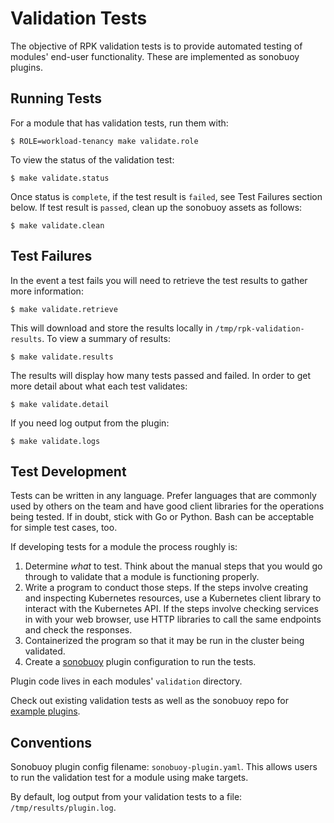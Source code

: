 # Validation Tests

The objective of RPK validation tests is to provide automated
testing of modules' end-user functionality.  These are implemented as sonobuoy
plugins.

## Running Tests

For a module that has validation tests, run them with:

    $ ROLE=workload-tenancy make validate.role

To view the status of the validation test:

    $ make validate.status

Once status is `complete`, if the test result is `failed`, see Test Failures
section below.  If test result is `passed`, clean up the sonobuoy assets as
follows:

    $ make validate.clean

## Test Failures

In the event a test fails you will need to retrieve the test results to gather
more information:

    $ make validate.retrieve

This will download and store the results locally in
`/tmp/rpk-validation-results`.  To view a summary of results:

    $ make validate.results

The results will display how many tests passed and failed.  In order to get more
detail about what each test validates:

    $ make validate.detail

If you need log output from the plugin:

    $ make validate.logs

## Test Development

Tests can be written in any language.  Prefer languages that are commonly used
by others on the team and have good client libraries for the operations being
tested.  If in doubt, stick with Go or Python.  Bash can be acceptable for
simple test cases, too.

If developing tests for a module the process roughly is:

1. Determine _what_ to test.  Think about the manual steps that you would go
   through to validate that a module is functioning properly.
2. Write a program to conduct those steps.  If the steps involve creating and
   inspecting Kubernetes resources, use a Kubernetes client library to interact
   with the Kubernetes API.  If the steps involve checking services in with your
   web browser, use HTTP libraries to call the same endpoints and check the
   responses.
3. Containerized the program so that it may be run in the cluster being
   validated.
4. Create a [sonobuoy](https://sonobuoy.io/) plugin configuration to run the
   tests.

Plugin code lives in each modules' `validation` directory.

Check out existing validation tests as well as the sonobuoy repo for [example
plugins](https://github.com/vmware-tanzu/sonobuoy/tree/v0.19.0/examples/plugins).

## Conventions

Sonobuoy plugin config filename: `sonobuoy-plugin.yaml`.  This allows users to
run the validation test for a module using make targets.

By default, log output from your validation tests to a file:
`/tmp/results/plugin.log`.

